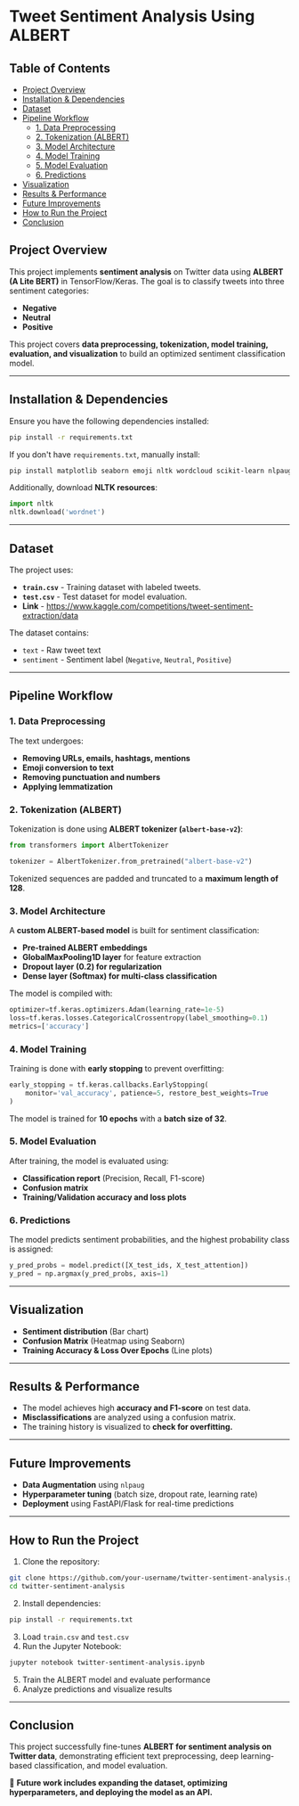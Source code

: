 # **Tweet Sentiment Analysis Using ALBERT**

## **Table of Contents**
- [Project Overview](#project-overview)
- [Installation & Dependencies](#installation--dependencies)
- [Dataset](#dataset)
- [Pipeline Workflow](#pipeline-workflow)
  - [1. Data Preprocessing](#1-data-preprocessing)
  - [2. Tokenization (ALBERT)](#2-tokenization-albert)
  - [3. Model Architecture](#3-model-architecture)
  - [4. Model Training](#4-model-training)
  - [5. Model Evaluation](#5-model-evaluation)
  - [6. Predictions](#6-predictions)
- [Visualization](#visualization)
- [Results & Performance](#results--performance)
- [Future Improvements](#future-improvements)
- [How to Run the Project](#how-to-run-the-project)
- [Conclusion](#conclusion)

## **Project Overview**
This project implements **sentiment analysis** on Twitter data using **ALBERT (A Lite BERT)** in TensorFlow/Keras. The goal is to classify tweets into three sentiment categories:
- **Negative**
- **Neutral**
- **Positive**

This project covers **data preprocessing, tokenization, model training, evaluation, and visualization** to build an optimized sentiment classification model.

---

## **Installation & Dependencies**
Ensure you have the following dependencies installed:

```bash
pip install -r requirements.txt
```

If you don't have `requirements.txt`, manually install:
```bash
pip install matplotlib seaborn emoji nltk wordcloud scikit-learn nlpaug tensorflow tf-keras transformers pandas
```

Additionally, download **NLTK resources**:
```python
import nltk
nltk.download('wordnet')
```

---

## **Dataset**
The project uses:
- **`train.csv`** - Training dataset with labeled tweets.
- **`test.csv`** - Test dataset for model evaluation.
- **Link** - https://www.kaggle.com/competitions/tweet-sentiment-extraction/data

The dataset contains:
- `text` - Raw tweet text
- `sentiment` - Sentiment label (`Negative`, `Neutral`, `Positive`)

---

## **Pipeline Workflow**
### **1. Data Preprocessing**
The text undergoes:
- **Removing URLs, emails, hashtags, mentions**
- **Emoji conversion to text**
- **Removing punctuation and numbers**
- **Applying lemmatization**

### **2. Tokenization (ALBERT)**
Tokenization is done using **ALBERT tokenizer (`albert-base-v2`)**:
```python
from transformers import AlbertTokenizer

tokenizer = AlbertTokenizer.from_pretrained("albert-base-v2")
```
Tokenized sequences are padded and truncated to a **maximum length of 128**.

### **3. Model Architecture**
A **custom ALBERT-based model** is built for sentiment classification:
- **Pre-trained ALBERT embeddings**
- **GlobalMaxPooling1D layer** for feature extraction
- **Dropout layer (0.2) for regularization**
- **Dense layer (Softmax) for multi-class classification**

The model is compiled with:
```python
optimizer=tf.keras.optimizers.Adam(learning_rate=1e-5)
loss=tf.keras.losses.CategoricalCrossentropy(label_smoothing=0.1)
metrics=['accuracy']
```

### **4. Model Training**
Training is done with **early stopping** to prevent overfitting:
```python
early_stopping = tf.keras.callbacks.EarlyStopping(
    monitor='val_accuracy', patience=5, restore_best_weights=True
)
```
The model is trained for **10 epochs** with a **batch size of 32**.

### **5. Model Evaluation**
After training, the model is evaluated using:
- **Classification report** (Precision, Recall, F1-score)
- **Confusion matrix**
- **Training/Validation accuracy and loss plots**

### **6. Predictions**
The model predicts sentiment probabilities, and the highest probability class is assigned:
```python
y_pred_probs = model.predict([X_test_ids, X_test_attention])
y_pred = np.argmax(y_pred_probs, axis=1)
```

---

## **Visualization**
- **Sentiment distribution** (Bar chart)
- **Confusion Matrix** (Heatmap using Seaborn)
- **Training Accuracy & Loss Over Epochs** (Line plots)

---

## **Results & Performance**
- The model achieves high **accuracy and F1-score** on test data.
- **Misclassifications** are analyzed using a confusion matrix.
- The training history is visualized to **check for overfitting.**

---

## **Future Improvements**
- **Data Augmentation** using `nlpaug`
- **Hyperparameter tuning** (batch size, dropout rate, learning rate)
- **Deployment** using FastAPI/Flask for real-time predictions

---

## **How to Run the Project**
1. Clone the repository:
```bash
git clone https://github.com/your-username/twitter-sentiment-analysis.git
cd twitter-sentiment-analysis
```
2. Install dependencies:
```bash
pip install -r requirements.txt
```
3. Load `train.csv` and `test.csv`
4. Run the Jupyter Notebook:
```bash
jupyter notebook twitter-sentiment-analysis.ipynb
```
5. Train the ALBERT model and evaluate performance
6. Analyze predictions and visualize results

---

## **Conclusion**
This project successfully fine-tunes **ALBERT for sentiment analysis on Twitter data**, demonstrating efficient text preprocessing, deep learning-based classification, and model evaluation.

🚀 **Future work includes expanding the dataset, optimizing hyperparameters, and deploying the model as an API.**
